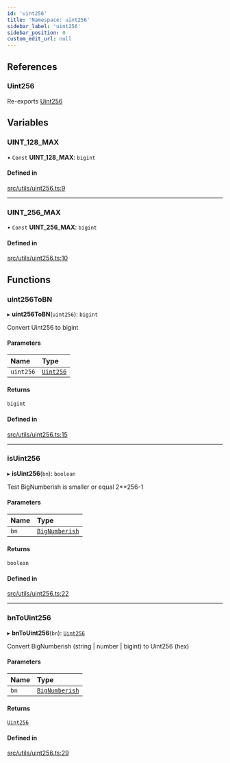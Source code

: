 ```yaml
---
id: 'uint256'
title: 'Namespace: uint256'
sidebar_label: 'uint256'
sidebar_position: 0
custom_edit_url: null
---
```


## References

### Uint256

Re-exports [Uint256](../interfaces/types.Uint256.md)

## Variables

### UINT_128_MAX

• `Const` **UINT_128_MAX**: `bigint`

#### Defined in

[src/utils/uint256.ts:9](https://github.com/starknet-io/starknet.js/blob/v5.24.3/src/utils/uint256.ts#L9)

---

### UINT_256_MAX

• `Const` **UINT_256_MAX**: `bigint`

#### Defined in

[src/utils/uint256.ts:10](https://github.com/starknet-io/starknet.js/blob/v5.24.3/src/utils/uint256.ts#L10)

## Functions

### uint256ToBN

▸ **uint256ToBN**(`uint256`): `bigint`

Convert Uint256 to bigint

#### Parameters

| Name      | Type                                        |
| :-------- | :------------------------------------------ |
| `uint256` | [`Uint256`](../interfaces/types.Uint256.md) |

#### Returns

`bigint`

#### Defined in

[src/utils/uint256.ts:15](https://github.com/starknet-io/starknet.js/blob/v5.24.3/src/utils/uint256.ts#L15)

---

### isUint256

▸ **isUint256**(`bn`): `boolean`

Test BigNumberish is smaller or equal 2\*\*256-1

#### Parameters

| Name | Type                                    |
| :--- | :-------------------------------------- |
| `bn` | [`BigNumberish`](types.md#bignumberish) |

#### Returns

`boolean`

#### Defined in

[src/utils/uint256.ts:22](https://github.com/starknet-io/starknet.js/blob/v5.24.3/src/utils/uint256.ts#L22)

---

### bnToUint256

▸ **bnToUint256**(`bn`): [`Uint256`](../interfaces/types.Uint256.md)

Convert BigNumberish (string | number | bigint) to Uint256 (hex)

#### Parameters

| Name | Type                                    |
| :--- | :-------------------------------------- |
| `bn` | [`BigNumberish`](types.md#bignumberish) |

#### Returns

[`Uint256`](../interfaces/types.Uint256.md)

#### Defined in

[src/utils/uint256.ts:29](https://github.com/starknet-io/starknet.js/blob/v5.24.3/src/utils/uint256.ts#L29)

